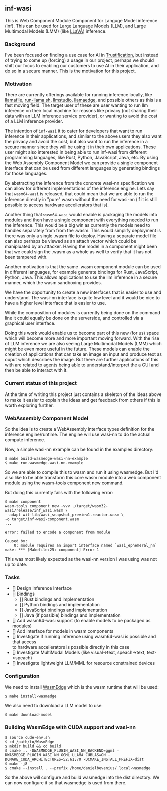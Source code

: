 ## inf-wasi
This is Web Component Module Component for Languge Model inference (inf). This
can be used for Large Language Models (LLM), and Large Multimodal Models (LMM)
(like [LLaVA]) inference.

### Background
I've been focused on finding a use case for AI in [Trustification], but instead
of trying to come up (forcing) a usage in our project, perhaps we should shift
our focus to enabling our customers to use AI in their application, and do so
in a secure manner. This is the motivation for this project.

### Motivation
There are currently offerings available for running inference locally, like
[llamafile], [run-llama.sh], [llmstudio], [llamaedge], and possible others as
this is a fast moving field. The target user of these are user wanting to run
llm inference on their local machine for reasons like privacy (not sharing their
data with an LLM inference service provider), or wanting to avoid the cost of a
LLM inference provider.

The intention of `inf-wasi` it to cater for developers that want to run
inference in their applications, and simliar to the above users they also want
the privacy and avoid the cost, but also want to run the inference in a secure
manner since they will be using it in their own applications. These user might
also interested in being able to run inf-wasi from different programming
languages, like Rust, Python, JavaScript, Java, etc. By using the Web Assembly
 Component Model we can provide a single component interface that can be used
from different languages by generating bindings for those languages.

By abstracting the inference from the concrete wasi-nn specification we can
allow for different implementations of the inference engine. Lets say that
`wasm64-wasi` is released, that could mean that we are able to run the inference
directly in "pure" wasm without the need for wasi-nn (if it is still possible
to access hardware accellerators that is).

Another thing that `wasm64-wasi` would enable is packaging the models into
modules and then have a single component with everything needed to run the
inference. This would be a big win as currently the models need to handles
separately from from the .wasm. This would simplify deployment is there was only
a single .wasm file to deploy. Having a separate model file can also perhaps be
viewed as an attach vector which could be manipluated by an attacker. Having
the model in a component might been that we could sign the .wasm as a whole as
well to verify that it has not been tampered with.

Another motivation is that the same .wasm component module can be used in
different languages, for example generate bindings for Rust, JavaScript, Python,
Java. This allows applications to use the llm inference in a secure manner,
which the wasm sandboxing provides.

We have the opportunity to create a new interfaces that is easier to use and
understand. The wasi-nn interface is quite low level and it would be nice to
have a higher level interface that is easier to use.

While the composition of modules is currently being done on the command line it
could equally be done on the serverside, and controlled via a graphical user
interface.

Doing this work would enable us to become part of this new (for us) space which
will become more and more important moving forward. With the rise of LLM
inference we are also seeing Large Multimodal Models (LMM) which might be even 
more useful in the future. These models can enable the creation of applications
that can take an image an input and produce text as ouput which describes the
image. But there are further applications of this with are related to agents
being able to understand/interpret the a GUI and then be able to interact with
it. 

### Current status of this project
At the time of writing this project just contains a skeleton of the ideas above
to make it easier to explain the ideas and get feedback from others if this is
worth exploring further.

### WebAssembly Component Model
So the idea is to create a WebAssembly interface types definition for the
inference engine/runtime. The engine will use wasi-nn to do the actual compute
inference. 

Now, a simple wasi-nn example can be found in the examples directory:
```console
$ make build-wasmedge-wasi-nn-example
$ make run-wasmedge-wasi-nn-example
```

So we are able to compile this to wasm and run it using wasmedge. But I'd also
like to be able transform this core wasm module into a web component module
using the wasm-tools component new command. 

But doing this currently fails with the following error:
```console
$ make component 
wasm-tools component new -vvv ./target/wasm32-wasi/release/inf_wasi.wasm \
--adapt wit-lib/wasi_snapshot_preview1.reactor.wasm \
-o target/inf-wasi-component.wasm
...

error: failed to encode a component from module

Caused by:
    0: module requires an import interface named `wasi_ephemeral_nn`
make: *** [Makefile:25: component] Error 1
```
This was most likely expected as the wasi-nn version I was using was not up to
date. 

### Tasks
- [] Design Inference Interface  
- [] Bindings  
  - [] Rust bindings and implementation  
  - [] Python bindings and implementation  
  - [] JavaScript bindings and implementation  
  - [] Java (if possible) bindings and implementation  
- [] Add wasm64-wasi support (to enable models to be packaged as modules)  
- [] Add interface for models in wasm components  
- [] Investigate if running inference using wasm64-wasi is possible and that access   
   to hardware accellerators is possible directly in this case  
- [] Investigate MultiModal Models (like visual->text, speach->text, text->speach)  
- [] Investigate lightweight LLM/MML for resource constrained devices

### Configuration
We need to install [WasmEdge](https://wasmedge.org/) which is the wasm runtime
that will be used:
```console
$ make install-wasmedge
```

We also need to download a LLM model to use:
```
$ make download-model
```

### Building WasmEdge with CUDA support and wasi-nn
```console
$ source cude-env.sh
$ cd /path/to/WasmEdge
$ mkdir build && cd build
$ cmake .. -DWASMEDGE_PLUGIN_WASI_NN_BACKEND=ggml -DWASMEDGE_PLUGIN_WASI_NN_GGML_LLAMA_CUBLAS=ON -DCMAKE_CUDA_ARCHITECTURES=52;61;70 -DCMAKE_INSTALL_PREFIX=dist
$ make -j8
$ cmake --install . --prefix /home/danielbevenius/.local-wasmedge
```
So the above will configure and build wasmedge into the dist directory. We
can now configure it so that wasmedge is used from there.

[llamafile]: https://github.com/Mozilla-Ocho/llamafile
[run-llama.sh]: https://www.secondstate.io/articles/run-llm-sh/
[llmstudio]: https://lmstudio.ai/
[llamaedge]: https://www.secondstate.io/LlamaEdge/
[wasmtime]: https://github.com/bytecodealliance/wasmtime/commits?author=danbev
[wasm-tools]: https://github.com/bytecodealliance/wasm-tools/graphs/contributors
[wasmtime-py]: https://github.com/bytecodealliance/wasmtime-py/commits?author=danbev
[llm-chain]: https://github.com/sobelio/llm-chain/commits?author=danbev
[llama.cpp]: https://github.com/ggerganov/llama.cpp/commits?author=danbev
[seedwing]: https://github.com/seedwing-io/seedwing-policy/pull/237
[witx-bindgen]: https://github.com/bytecodealliance/wasi/tree/main/crates/witx-bindgen.
[wasn-nn wit]:  https://github.com/WebAssembly/wasi-nn/tree/main/wit
[generated.rs]: https://github.com/second-state/wasmedge-wasi-nn/blob/ggml/rust/src/generated.rs
[trustification]: https://github.com/trustification/trustification
[llava]: https://github.com/danbev/learning-ai/blob/main/notes/llava.md
